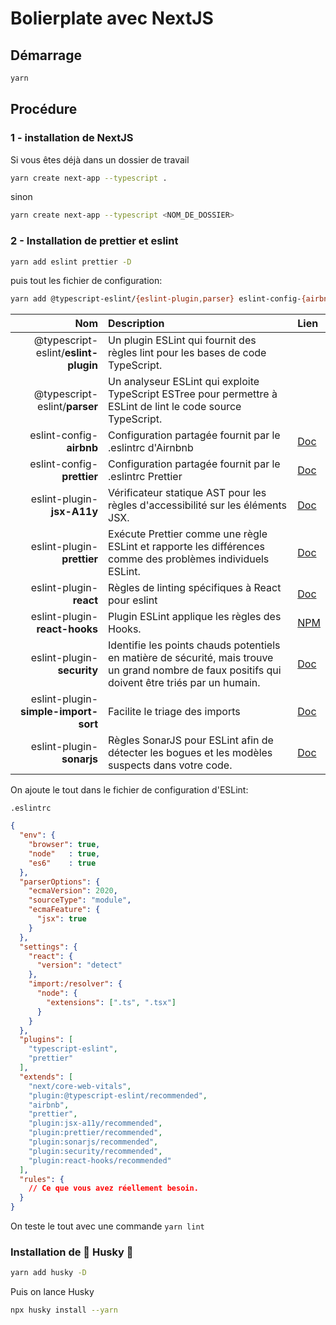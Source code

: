 # Bolierplate avec NextJS 

## Démarrage 

```bash
yarn
```

## Procédure

### 1 - installation de NextJS
Si vous êtes déjà dans un dossier de travail
```bash
yarn create next-app --typescript .
```
sinon
```bash
yarn create next-app --typescript <NOM_DE_DOSSIER>
```

### 2 - Installation de prettier et eslint 

```bash
yarn add eslint prettier -D
```

puis tout les fichier de configuration:

```bash
yarn add @typescript-eslint/{eslint-plugin,parser} eslint-config-{airbnb,prettier} eslint-plugin-{jsx-a11y,prettier,react,react-hooks,security,simple-import-sort,sonarjs} -D
```

| Nom                                 | Description                                                    | Lien               |
|------------------------------------:|:---------------------------------------------------------------|:-------------------|
|@typescript-eslint/**eslint-plugin** |Un plugin ESLint qui fournit des règles lint pour les bases de code TypeScript.||
|@typescript-eslint/**parser**        |Un analyseur ESLint qui exploite TypeScript ESTree pour permettre à ESLint de lint le code source TypeScript.||
|eslint-config-**airbnb**             |Configuration partagée fournit par le .eslintrc d'Airnbnb|[Doc](https://github.com/airbnb/javascript)|
|eslint-config-**prettier**           |Configuration partagée fournit par le .eslintrc Prettier|[Doc](https://github.com/prettier/eslint-config-prettier/blob/main/README.md)|
|eslint-plugin-**jsx-A11y**           |Vérificateur statique AST pour les règles d'accessibilité sur les éléments JSX.|[Doc](https://github.com/jsx-eslint/eslint-plugin-jsx-a11y#readme)|
|eslint-plugin-**prettier**           |Exécute Prettier comme une règle ESLint et rapporte les différences comme des problèmes individuels ESLint.|[Doc](https://github.com/prettier/eslint-plugin-prettier#readme)|
|eslint-plugin-**react**              |Règles de linting spécifiques à React pour eslint |[Doc](https://github.com/jsx-eslint/eslint-plugin-react/blob/master/README.md)|
|eslint-plugin-**react-hooks**        |Plugin ESLint applique les règles des Hooks. | [NPM](https://www.npmjs.com/package/eslint-plugin-react-hooks) |
|eslint-plugin-**security**           |Identifie les points chauds potentiels en matière de sécurité, mais trouve un grand nombre de faux positifs qui doivent être triés par un humain.|[Doc](https://github.com/nodesecurity/eslint-plugin-security#readme) |
|eslint-plugin-**simple-import-sort** |Facilite le triage des imports | [Doc](https://github.com/lydell/eslint-plugin-simple-import-sort/blob/main/README.md) |
|eslint-plugin-**sonarjs**            |Règles SonarJS pour ESLint afin de détecter les bogues et les modèles suspects dans votre code. | [Doc](https://github.com/SonarSource/eslint-plugin-sonarjs/blob/master/README.md) |

On ajoute le tout dans le fichier de configuration d'ESLint:

`.eslintrc`
```json
{
  "env": {
    "browser": true,
    "node"   : true,
    "es6"    : true 
  },
  "parserOptions": {
    "ecmaVersion": 2020,
    "sourceType": "module",
    "ecmaFeature": {
      "jsx": true
    }
  },
  "settings": {
    "react": {
      "version": "detect"
    },
    "import:/resolver": {
      "node": {
        "extensions": [".ts", ".tsx"]
      } 
    }
  },
  "plugins": [
    "typescript-eslint",
    "prettier"
  ],
  "extends": [
    "next/core-web-vitals",
    "plugin:@typescript-eslint/recommended",
    "airbnb",
    "prettier",
    "plugin:jsx-a11y/recommended",
    "plugin:prettier/recommended",
    "plugin:sonarjs/recommended",
    "plugin:security/recommended",
    "plugin:react-hooks/recommended"
  ],
  "rules": {
    // Ce que vous avez réellement besoin.
  }
}
```

On teste le tout avec une commande `yarn lint`

### Installation de 🐺 Husky 🐺

```bash
yarn add husky -D
```

Puis on lance Husky

```bash
npx husky install --yarn
```